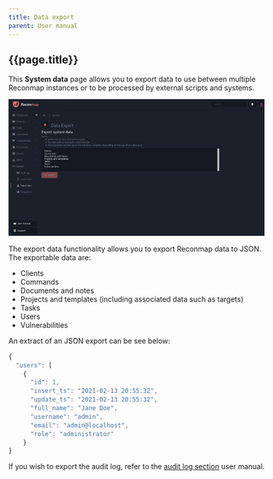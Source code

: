 ```yaml
---
title: Data export
parent: User manual
---
```


## {{page.title}}

This **System data** page allows you to export data to use between multiple Reconmap instances or to be processed by external scripts and systems.

![System data export screenshot](/images/screenshots/data-export.png)

The export data functionality allows you to export Reconmap data to JSON. The exportable data are:

- Clients
- Commands
- Documents and notes
- Projects and templates (including associated data such as targets)
- Tasks
- Users
- Vulnerabilities

An extract of an JSON export can be see below:

```js
{
  "users": [
    {
      "id": 1,
      "insert_ts": "2021-02-13 20:55:32",
      "update_ts": "2021-02-13 20:55:32",
      "full_name": "Jane Doe",
      "username": "admin",
      "email": "admin@localhost",
      "role": "administrator"
    }
}
```

If you wish to export the audit log, refer to the [audit log section](/user-manual/audit-log.html) user manual.